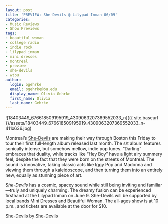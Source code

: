 ```yaml
---
layout: post
title: 'PREVIEW: She-Devils @ Lilypad Inman 06/09'
categories:
- Music Reviews
- Show Previews
tags:
- beautiful woman
- college radio
- indie rock
- lilypad inman
- mini dresses
- montreal
- preview
- she-devils
- wtbu
author:
  login: ogehrke
  email: ogehrke@bu.edu
  display_name: Olivia Gehrke
  first_name: Olivia
  last_name: Gehrke
---
```

![18403449_676618509195919_4309063207369552033_n]({{ site.baseurl }}/assets/18403449_676618509195919_4309063207369552033_n-411x636.jpg)

Montreal’s [She-Devils](https://www.shedevilsinc.com/2nd-home) are making their way through Boston this Friday to tour their first full-length album released last month. The s/t album features sonically intense, but somehow mellow, indie pop tunes. “Darling” embraces that duality, while tracks like “Hey Boy” have a light airy summery feel, despite the fact that they were born on the streets of Montreal. The sound is innovative, taking classic acts like Iggy Pop and Madonna and viewing them through a kaleidoscope, and then turning them into an entirely new, equally as stunning piece of art.

_She-Devils_ has a cosmic, spacey sound while still being inviting and familiar—truly and uniquely charming. The dreamy fusion can be experienced firsthand at the Lilypad Inman on June 9. She-Devils will be supported by local bands Mini Dresses and Beautiful Woman. The all-ages show is at 10 p.m., and tickets are available at the door for $10.

<a href="http://she-devilsinc.bandcamp.com/album/she-devils">She-Devils by She-Devils</a>